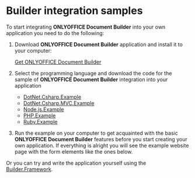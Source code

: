 # Builder integration samples

To start integrating **ONLYOFFICE Document Builder** into your own application you need to do the following:

1. Download **ONLYOFFICE Document Builder** application and install it to your computer:

   [Get ONLYOFFICE Document Builder](https://www.onlyoffice.com/download-builder.aspx?from=api)

2. Select the programming language and download the code for the sample of **ONLYOFFICE Document Builder** integration into your application

   - [DotNet.Csharp.Example](https://github.com/ONLYOFFICE/document-builder-integration/releases/latest/download/DotNet.Csharp.Example.zip)
   - [DotNet.Csharp.MVC.Example](https://github.com/ONLYOFFICE/document-builder-integration/releases/latest/download/DotNet.Csharp.MVC.Example.zip)
   - [Node.js.Example](https://github.com/ONLYOFFICE/document-builder-integration/releases/latest/download/Node.js.Example.zip)
   - [PHP.Example](https://github.com/ONLYOFFICE/document-builder-integration/releases/latest/download/PHP.Example.zip)
   - [Ruby.Example](https://github.com/ONLYOFFICE/document-builder-integration/releases/latest/download/Ruby.Example.zip)

3. Run the example on your computer to get acquainted with the basic **ONLYOFFICE Document Builder** features before you start creating your own application. If everything is alright you will see the example website page with the form elements like the ones below.

Or you can try and write the application yourself using the [Builder.Framework](../../docs/document-builder/builder-framework/overview.md).
